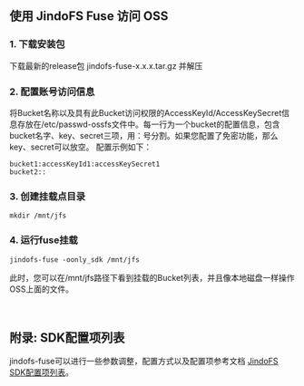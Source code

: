 
## 使用 JindoFS Fuse 访问 OSS

### 1. 下载安装包
下载最新的release包 jindofs-fuse-x.x.x.tar.gz 并解压


### 2. 配置账号访问信息
将Bucket名称以及具有此Bucket访问权限的AccessKeyId/AccessKeySecret信息存放在/etc/passwd-ossfs文件中。每一行为一个bucket的配置信息，包含bucket名字、key、secret三项，用：号分割。如果您配置了免密功能，那么key、secret可以放空。
配置示例如下：

```
bucket1:accessKeyId1:accessKeySecret1
bucket2::
```

### 3. 创建挂载点目录

```
mkdir /mnt/jfs
```

### 4. 运行fuse挂载

```
jindofs-fuse -oonly_sdk /mnt/jfs
```

此时，您可以在/mnt/jfs路径下看到挂载的Bucket列表，并且像本地磁盘一样操作OSS上面的文件。

<br />

## 附录: SDK配置项列表

jindofs-fuse可以进行一些参数调整，配置方式以及配置项参考文档 [JindoFS SDK配置项列表](../jindofs_sdk_configuration_list.md)。
<br />
